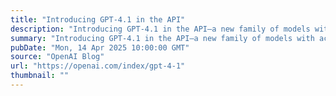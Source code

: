 ```yaml
---
title: "Introducing GPT-4.1 in the API"
description: "Introducing GPT-4.1 in the API—a new family of models with across-the-board improvements, including major gains in coding, instruction following, and long-context understanding. We’re also releasing our first nano model. Available to developers worldwide starting today."
summary: "Introducing GPT-4.1 in the API—a new family of models with across-the-board improvements, including major gains in coding, instruction following, and long-context understanding. We’re also releasing our first nano model. Available to developers worldwide starting today."
pubDate: "Mon, 14 Apr 2025 10:00:00 GMT"
source: "OpenAI Blog"
url: "https://openai.com/index/gpt-4-1"
thumbnail: ""
---
```


